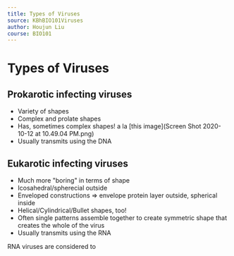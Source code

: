 ```yaml
---
title: Types of Viruses
source: KBhBIO101Viruses
author: Houjun Liu
course: BIO101
---
```


# Types of Viruses
## Prokarotic infecting viruses
* Variety of shapes
* Complex and prolate shapes
* Has, sometimes complex shapes! a la [this image](Screen Shot 2020-10-12 at 10.49.04 PM.png)
* Usually transmits using the DNA

## Eukarotic infecting viruses
* Much more "boring" in terms of shape
* Icosahedral/spherecial outside
* Enveloped constructions => envelope protein layer outside, spherical inside
* Helical/Cylindrical/Bullet shapes, too!
* Often single patterns assemble together to create symmetric shape that creates the whole of the virus 
* Usually transmits using the RNA

RNA viruses are considered to


